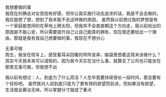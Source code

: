 我想要做的事<br/>
我现在的确会对女孩抱有好感，但你让我实施行动去追求的话，我是不会去做的，我后面想了想，想到了我本能不去这样做的原因，
虽然我以前想过我的梦想是有一个家庭能悠闲的在草地上晒太阳，但我并不会直直朝这个方向走，我以前给出的原因是不能心安，所以需要提升自己让自己能真的拥有，现在我还要给出一个理由，那就是我有我自己想要做的事，我现在不想分心

无事可做<br/>
周五，我坐在班车上，感受着耳朵回暖的阵阵发痒，脑袋里想着这周末该做什么？其实今天我本来可以请假的，因为我今天实在没什么事，就算去了公司也只能坐在那里无事可做，但我想不出

我以前有想过：人，到底为了什么而活？人生毕竟要持续很长一段时间，那总要有个目标吧。
虽然我对人说到底只是为了更有效的欲望而前进，但如果没有欲望，生活就会寡淡无味，所以掌握分寸就成了重点